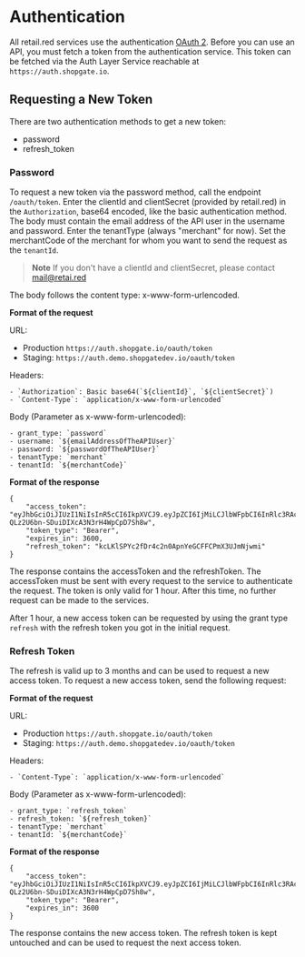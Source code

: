 # Authentication

All retail.red services use the authentication [OAuth 2](https://oauth.net/2/).
Before you can use an API, you must fetch a token from the authentication service. This token can be fetched via the Auth Layer Service reachable at `https://auth.shopgate.io`.

## Requesting a New Token

There are two authentication methods to get a new token:

- password
- refresh_token

### Password

To request a new token via the password method, call the endpoint `/oauth/token`.
Enter the clientId and clientSecret (provided by retail.red) in the `Authorization`, base64 encoded, like the basic authentication method.
The body must contain the email address of the API user in the username and password. Enter the tenantType (always "merchant" for now). Set the merchantCode of the merchant for whom you want to send the request as the `tenantId`.

> **Note**
> If you don't have a clientId and clientSecret, please contact <mail@retai.red>

The body follows the content type: x-www-form-urlencoded.

**Format of the request**

URL:

- Production `https://auth.shopgate.io/oauth/token`
- Staging: `https://auth.demo.shopgatedev.io/oauth/token`

Headers:

```
- `Authorization`: Basic base64(`${clientId}`, `${clientSecret}`)
- `Content-Type`: `application/x-www-form-urlencoded`
```

Body (Parameter as x-www-form-urlencoded):

```
- grant_type: `password`
- username: `${emailAddressOfTheAPIUser}`
- password: `${passwordOfTheAPIUser}`
- tenantType: `merchant`
- tenantId: `${merchantCode}`
```

**Format of the response**

```jsonld=
{
    "access_token": "eyJhbGciOiJIUzI1NiIsInR5cCI6IkpXVCJ9.eyJpZCI6IjMiLCJlbWFpbCI6InRlc3RAc2hvcGdhdGUuY29tIiwiZmlyc3ROYW1lIjoiSm9obiIsImxhc3ROYW1lIjoiRG9lIiwic2NvcGVzIjpbIkNBQyJdLCJ0ZW5hbnRJZCI6InNvbWVNZXJjaGFudCIsInRlbmFudFR5cGUiOiJtZXJjaGFudCIsImlhdCI6MTU4MTI4NDQzMywiZXhwIjoxNTgxMjg4MDMzfQ.iybpll1c-QLz2U6bn-SDuiDIXcA3N3rH4WpCpD7Sh8w",
    "token_type": "Bearer",
    "expires_in": 3600,
    "refresh_token": "kcLKlSPYc2fDr4c2n0ApnYeGCFFCPmX3UJmNjwmi"
}
```

The response contains the accessToken and the refreshToken.
The accessToken must be sent with every request to the service to authenticate the request.
The token is only valid for 1 hour. After this time, no further request can be made to the services.

After 1 hour, a new access token can be requested by using the grant type `refresh` with the refresh token you got in the initial request.

### Refresh Token

The refresh is valid up to 3 months and can be used to request a new access token.
To request a new access token, send the following request:

**Format of the request**

URL:

- Production `https://auth.shopgate.io/oauth/token`
- Staging: `https://auth.demo.shopgatedev.io/oauth/token`

Headers:

```
- `Content-Type`: `application/x-www-form-urlencoded`
```

Body (Parameter as x-www-form-urlencoded):

```
- grant_type: `refresh_token`
- refresh_token: `${refresh_token}`
- tenantType: `merchant`
- tenantId: `${merchantCode}`
```

**Format of the response**

```jsonld=
{
    "access_token": "eyJhbGciOiJIUzI1NiIsInR5cCI6IkpXVCJ9.eyJpZCI6IjMiLCJlbWFpbCI6InRlc3RAc2hvcGdhdGUuY29tIiwiZmlyc3ROYW1lIjoiSm9obiIsImxhc3ROYW1lIjoiRG9lIiwic2NvcGVzIjpbIkNBQyJdLCJ0ZW5hbnRJZCI6InNvbWVNZXJjaGFudCIsInRlbmFudFR5cGUiOiJtZXJjaGFudCIsImlhdCI6MTU4MTI4NDQzMywiZXhwIjoxNTgxMjg4MDMzfQ.iybpll1c-QLz2U6bn-SDuiDIXcA3N3rH4WpCpD7Sh8w",
    "token_type": "Bearer",
    "expires_in": 3600
}
```

The response contains the new access token. The refresh token is kept untouched and can be used to request the next access token.
